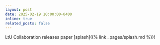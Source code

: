 ```yaml
---
layout: post
date: 2025-02-19 10:00:00-0400
inline: true
related_posts: false
---
```


LtU Collaboration releases paper [splash]({% link _pages/splash.md %})!
